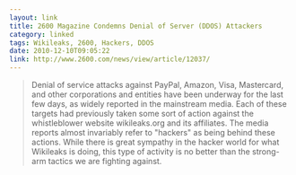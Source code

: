 ```yaml
---
layout: link
title: 2600 Magazine Condemns Denial of Server (DDOS) Attackers
category: linked
tags: Wikileaks, 2600, Hackers, DDOS
date: 2010-12-10T09:05:22
link: http://www.2600.com/news/view/article/12037/
---
```


> Denial of service attacks against PayPal, Amazon, Visa, Mastercard, and other corporations and entities have been underway for the last few days, as widely reported in the mainstream media. Each of these targets had previously taken some sort of action against the whistleblower website wikileaks.org and its affiliates. The media reports almost invariably refer to "hackers" as being behind these actions. While there is great sympathy in the hacker world for what Wikileaks is doing, this type of activity is no better than the strong-arm tactics we are fighting against.